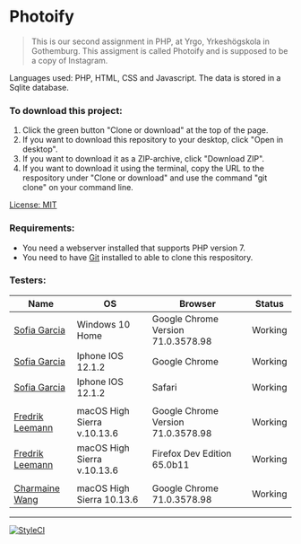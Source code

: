 # Photoify


> This is our second assignment in PHP, at Yrgo, Yrkeshögskola in Gothemburg. This assigment is called Photoify and is supposed to be a copy of Instagram.

Languages used:
PHP, HTML, CSS and Javascript.
The data is stored in a Sqlite database.


### To download this project:
1. Click the green button "Clone or download" at the top of the page.
2. If you want to download this repository to your desktop, click "Open in desktop".
3. If you want to download it as a ZIP-archive, click "Download ZIP".
4. If you want to download it using the terminal, copy the URL to the respository under "Clone or download" and use the command "git clone" on your command line.

[License: MIT](https://choosealicense.com/licenses/mit/)

### Requirements:
* You need a webserver installed that supports PHP version 7.
* You need to have [Git](https://git-scm.com/downloads "Git downloads Mac Windows Linux/Unix") installed to able to clone this respository.

### Testers:
Name|OS|Browser|Status
-|-|-|-
[Sofia Garcia](https://github.com/sof1agarc1a "Sofia Garcia")|Windows 10 Home|Google Chrome Version 71.0.3578.98|Working
[Sofia Garcia](https://github.com/sof1agarc1a "Sofia Garcia")|Iphone IOS 12.1.2|Google Chrome|Working
[Sofia Garcia](https://github.com/sof1agarc1a "Sofia Garcia")|Iphone IOS 12.1.2|Safari|Working
|||
[Fredrik Leemann](https://github.com/freddan88 "Fredrik Leemann GitHub")|macOS High Sierra v.10.13.6|Google Chrome Version 71.0.3578.98|Working
[Fredrik Leemann](https://github.com/freddan88 "Fredrik Leemann GitHub")|macOS High Sierra v.10.13.6|Firefox Dev Edition 65.0b11|Working
|||
[Charmaine Wang](https://github.com/charmaine-wang "Charmaine Wang GitHub")|macOS High Sierra 10.13.6|Google Chrome 71.0.3578.98|Working

---
[![StyleCI](https://github.styleci.io/repos/162306771/shield?branch=master)](https://github.styleci.io/repos/162306771)
 
